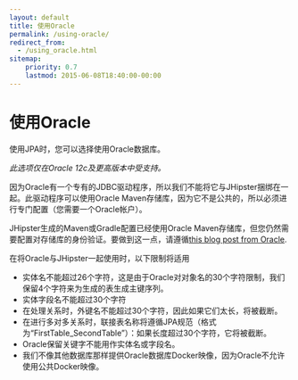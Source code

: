 ```yaml
---
layout: default
title: 使用Oracle
permalink: /using-oracle/
redirect_from:
  - /using_oracle.html
sitemap:
    priority: 0.7
    lastmod: 2015-06-08T18:40:00-00:00
---
```


# <i class="fa fa-database"></i> 使用Oracle

使用JPA时，您可以选择使用Oracle数据库。

_此选项仅在Oracle 12c及更高版本中受支持。_

因为Oracle有一个专有的JDBC驱动程序，所以我们不能将它与JHipster捆绑在一起。此驱动程序可以使用Oracle Maven存储库，因为它不是公共的，所以必须进行专门配置（您需要一个Oracle帐户）。

JHipster生成的Maven或Gradle配置已经使用Oracle Maven存储库，但您仍然需要配置对存储库的身份验证。要做到这一点，请遵循[this blog post from Oracle](https://blogs.oracle.com/dev2dev/entry/how_to_get_oracle_jdbc).

在将Oracle与JHipster一起使用时，以下限制将适用

- 实体名不能超过26个字符，这是由于Oracle对对象名的30个字符限制，我们保留4个字符来为生成的表生成主键序列。
- 实体字段名不能超过30个字符
- 在处理关系时，外键名不能超过30个字符，因此如果它们太长，将被截断。
- 在进行多对多关系时，联接表名称将遵循JPA规范（格式为“FirstTable_SecondTable”）：如果长度超过30个字符，它将被截断。
- Oracle保留关键字不能用作实体名或字段名。
- 我们不像其他数据库那样提供Oracle数据库Docker映像，因为Oracle不允许使用公共Docker映像。
